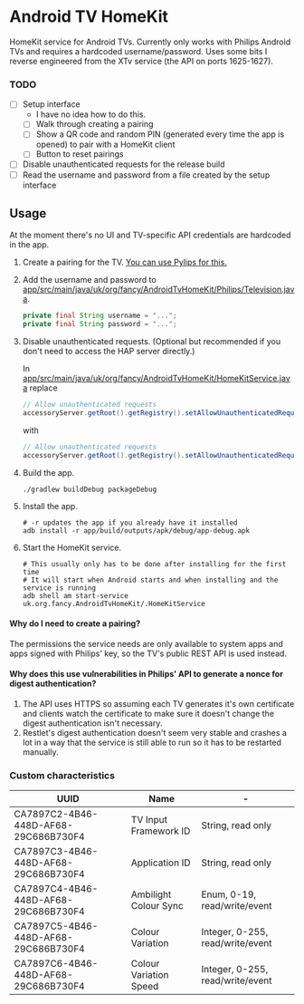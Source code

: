 Android TV HomeKit
===

HomeKit service for Android TVs. Currently only works with Philips Android TVs and requires a hardcoded
username/password. Uses some bits I reverse engineered from the XTv service (the API on ports 1625-1627).

### TODO

- [ ] Setup interface
    - I have no idea how to do this.
    - [ ] Walk through creating a pairing
    - [ ] Show a QR code and random PIN (generated every time the app is opened) to pair with a HomeKit client
    - [ ] Button to reset pairings
- [ ] Disable unauthenticated requests for the release build
- [ ] Read the username and password from a file created by the setup interface

Usage
---

At the moment there's no UI and TV-specific API credentials are hardcoded in the app.

1. Create a pairing for the TV. [You can use Pylips for this.](https://github.com/eslavnov/pylips)
2. Add the username and password to
    [app/src/main/java/uk/org/fancy/AndroidTvHomeKit/Philips/Television.java](app/src/main/java/uk/org/fancy/AndroidTvHomeKit/Philips/Television.java#L24-25).
    ```java
    private final String username = "...";
    private final String password = "...";
    ```
3. Disable unauthenticated requests. (Optional but recommended if you don't need to access the HAP server directly.)

    In
    [app/src/main/java/uk/org/fancy/AndroidTvHomeKit/HomeKitService.java](app/src/main/java/uk/org/fancy/AndroidTvHomeKit/HomeKitService.java#L53)
    replace
    ```java
    // Allow unauthenticated requests
    accessoryServer.getRoot().getRegistry().setAllowUnauthenticatedRequests(true);
    ```
    with
    ```java
    // Allow unauthenticated requests
    accessoryServer.getRoot().getRegistry().setAllowUnauthenticatedRequests(false);
    ```
4. Build the app.
    ```
    ./gradlew buildDebug packageDebug
    ```
5. Install the app.
    ```
    # -r updates the app if you already have it installed
    adb install -r app/build/outputs/apk/debug/app-debug.apk
    ```
6. Start the HomeKit service.
    ```
    # This usually only has to be done after installing for the first time
    # It will start when Android starts and when installing and the service is running
    adb shell am start-service uk.org.fancy.AndroidTvHomeKit/.HomeKitService
    ```

#### Why do I need to create a pairing?

The permissions the service needs are only available to system apps and apps signed with Philips' key, so the TV's
public REST API is used instead.

#### Why does this use vulnerabilities in Philips' API to generate a nonce for digest authentication?

1. The API uses HTTPS so assuming each TV generates it's own certificate and clients watch the certificate to make sure
    it doesn't change the digest authentication isn't necessary.
2. Restlet's digest authentication doesn't seem very stable and crashes a lot in a way that the service is still able
    to run so it has to be restarted manually.

### Custom characteristics

UUID                                 | Name                     | -
-------------------------------------|--------------------------|----
CA7897C2-4B46-448D-AF68-29C686B730F4 | TV Input Framework ID    | String, read only
CA7897C3-4B46-448D-AF68-29C686B730F4 | Application ID           | String, read only
CA7897C4-4B46-448D-AF68-29C686B730F4 | Ambilight Colour Sync    | Enum, 0-19, read/write/event
CA7897C5-4B46-448D-AF68-29C686B730F4 | Colour Variation         | Integer, 0-255, read/write/event
CA7897C6-4B46-448D-AF68-29C686B730F4 | Colour Variation Speed   | Integer, 0-255, read/write/event
